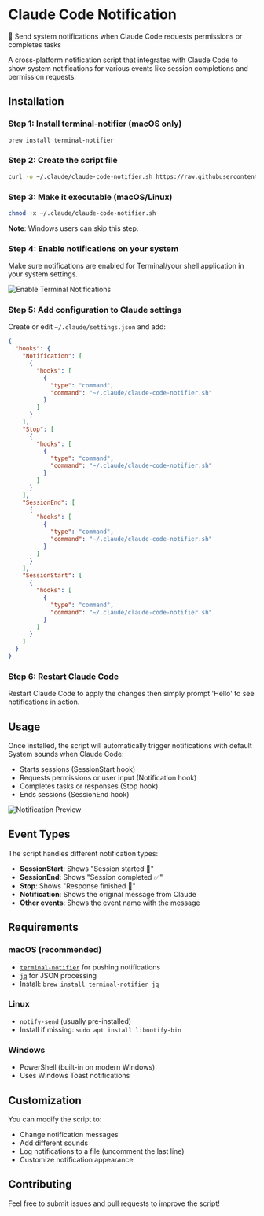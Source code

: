 # Claude Code Notification

📢 Send system notifications when Claude Code requests permissions or completes tasks

A cross-platform notification script that integrates with Claude Code to show system notifications for various events like session completions and permission requests.

## Installation

### Step 1: Install terminal-notifier (macOS only)
```bash
brew install terminal-notifier
```

### Step 2: Create the script file
```bash
curl -o ~/.claude/claude-code-notifier.sh https://raw.githubusercontent.com/hta218/claude-notification/main/claude-code-notifier.sh
```

### Step 3: Make it executable (macOS/Linux)
```bash
chmod +x ~/.claude/claude-code-notifier.sh
```
**Note**: Windows users can skip this step.

### Step 4: Enable notifications on your system
Make sure notifications are enabled for Terminal/your shell application in your system settings.

![Enable Terminal Notifications](https://cdn.shopify.com/s/files/1/0669/0262/2504/files/terminal-notifier.png?v=1756888696)

### Step 5: Add configuration to Claude settings
Create or edit `~/.claude/settings.json` and add:
```json
{
  "hooks": {
    "Notification": [
      {
        "hooks": [
          {
            "type": "command",
            "command": "~/.claude/claude-code-notifier.sh"
          }
        ]
      }
    ],
    "Stop": [
      {
        "hooks": [
          {
            "type": "command",
            "command": "~/.claude/claude-code-notifier.sh"
          }
        ]
      }
    ],
    "SessionEnd": [
      {
        "hooks": [
          {
            "type": "command",
            "command": "~/.claude/claude-code-notifier.sh"
          }
        ]
      }
    ],
    "SessionStart": [
      {
        "hooks": [
          {
            "type": "command",
            "command": "~/.claude/claude-code-notifier.sh"
          }
        ]
      }
    ]
  }
}
```

### Step 6: Restart Claude Code
Restart Claude Code to apply the changes then simply prompt 'Hello' to see notifications in action.

## Usage

Once installed, the script will automatically trigger notifications with default System sounds when Claude Code:
- Starts sessions (SessionStart hook)
- Requests permissions or user input (Notification hook)
- Completes tasks or responses (Stop hook)
- Ends sessions (SessionEnd hook)

![Notification Preview](https://cdn.shopify.com/s/files/1/0669/0262/2504/files/terminal-notifier-noties.png?v=1756889242)

## Event Types

The script handles different notification types:

- **SessionStart**: Shows "Session started 🚀"
- **SessionEnd**: Shows "Session completed ✅"
- **Stop**: Shows "Response finished 🏁"  
- **Notification**: Shows the original message from Claude
- **Other events**: Shows the event name with the message

## Requirements

### macOS (recommended)
- [`terminal-notifier`](https://github.com/julienXX/terminal-notifier) for pushing notifications
- [`jq`](https://github.com/jqlang/jq) for JSON processing
- Install: `brew install terminal-notifier jq`

### Linux
- `notify-send` (usually pre-installed)
- Install if missing: `sudo apt install libnotify-bin`

### Windows
- PowerShell (built-in on modern Windows)
- Uses Windows Toast notifications

## Customization

You can modify the script to:
- Change notification messages
- Add different sounds
- Log notifications to a file (uncomment the last line)
- Customize notification appearance

## Contributing

Feel free to submit issues and pull requests to improve the script!